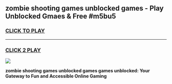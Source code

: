 
## zombie shooting games unblocked games - Play Unblocked Gmaes & Free #m5bu5
<h3>
<a href="https://news.freeplayer.one?title=zombie_shooting_games_unblocked_games&ref=24F">CLICK TO PLAY</a></h3>
<hr>

<h3>
<a href="https://news.freeplayer.one?title=zombie_shooting_games_unblocked_games&ref=24F">CLICK 2 PLAY</a>
  
</h3>

<a href="https://news.freeplayer.one?title=zombie_shooting_games_unblocked_games&ref=24F/"><img src="https://clearcache.store/games.png"></a>


**zombie shooting games unblocked games games unblocked: Your Gateway to Fun and Accessible Online Gaming**
